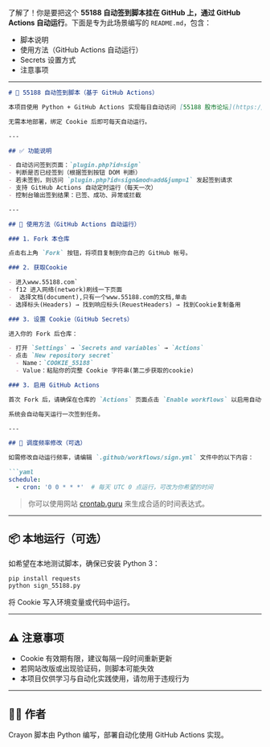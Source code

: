 了解了！你是要把这个 **55188 自动签到脚本挂在 GitHub 上，通过 GitHub Actions 自动运行**。下面是专为此场景编写的 `README.md`，包含：

* 脚本说明
* 使用方法（GitHub Actions 自动运行）
* Secrets 设置方式
* 注意事项

---

````markdown
# 📌 55188 自动签到脚本（基于 GitHub Actions）

本项目使用 Python + GitHub Actions 实现每日自动访问 [55188 股市论坛](https://www.55188.com) 并完成签到操作。

无需本地部署，绑定 Cookie 后即可每天自动运行。

---

## ✅ 功能说明

- 自动访问签到页面：`plugin.php?id=sign`
- 判断是否已经签到（根据签到按钮 DOM 判断）
- 若未签到，则访问 `plugin.php?id=sign&mod=add&jump=1` 发起签到请求
- 支持 GitHub Actions 自动定时运行（每天一次）
- 控制台输出签到结果：已签、成功、异常或拦截

---

## 🧾 使用方法（GitHub Actions 自动运行）

### 1. Fork 本仓库

点击右上角 `Fork` 按钮，将项目复制到你自己的 GitHub 帐号。

### 2. 获取Cookie

- 进入www.55188.com`
- f12 进入网络(network)刷线一下页面
-  选择文档(document),只有一个www.55188.com的文档,单击
- 选择标头(Headers) → 找到响应标头(ReuestHeaders) → 找到Cookie复制备用

### 3. 设置 Cookie（GitHub Secrets）

进入你的 Fork 后仓库：

- 打开 `Settings` → `Secrets and variables` → `Actions`
- 点击 `New repository secret`
  - Name：`COOKIE_55188`
  - Value：粘贴你的完整 Cookie 字符串(第二步获取的cookie)

### 3. 启用 GitHub Actions

首次 Fork 后，请确保在仓库的 `Actions` 页面点击 `Enable workflows` 以启用自动任务。

系统会自动每天运行一次签到任务。

---

## 📅 调度频率修改（可选）

如需修改自动运行频率，请编辑 `.github/workflows/sign.yml` 文件中的以下内容：

```yaml
schedule:
  - cron: '0 0 * * *'  # 每天 UTC 0 点运行，可改为你希望的时间
````

> 你可以使用网站 [crontab.guru](https://crontab.guru) 来生成合适的时间表达式。

---

## 📦 本地运行（可选）

如希望在本地测试脚本，确保已安装 Python 3：

```bash
pip install requests
python sign_55188.py
```

将 Cookie 写入环境变量或代码中运行。

---

## ⚠️ 注意事项

* Cookie 有效期有限，建议每隔一段时间重新更新
* 若网站改版或出现验证码，则脚本可能失效
* 本项目仅供学习与自动化实践使用，请勿用于违规行为

---

## 🧑‍💻 作者

Crayon
脚本由 Python 编写，部署自动化使用 GitHub Actions 实现。

````
